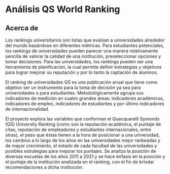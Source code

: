 # Análisis QS World Ranking

<!--more-->

## Acerca de
Los rankings universitarios son listas que evalúan a universidades alrededor del mundo 
basándose en diferentes métricas. Para estudiantes potenciales, los rankings de universidades 
pueden parecer una manera relativamente sencilla de valorar la calidad de una institución, 
preseleccionar opciones y tomar decisiones. Para las universidades, los rankings pueden ser 
una herramienta de planificación, la cual permite definir estrategias y objetivos para 
lograr mejorar su reputación y por lo tanto la captación de alumnos.

El ranking de universidades QS es una publicación anual que tiene como objetivo ser un 
instrumento para la toma de decisión ya sea para universidades o para estudiantes. 
Metodológicamente agrupa sus indicadores de medición en cuatro grandes áreas: 
indicadores académicos, indicadores de empleo, indicadores de estudiantes y por último 
indicadores de internacionalidad.

El proyecto explora las variables que conforman el Quacquarelli Symonds (QS) University Ranking 
(como son la reputación académica, el puntaje de citas, reputación de empleadores y 
estudiantes internacionales, entre otras), el peso que éstas tienen a la hora de posicionar 
a una universidad, los cambios a lo largo de los años en las universidades mejor rankeadas 
y de mayor crecimiento, el estado de cada facultad de las universidades y posibles 
estrategias para mejorar los puntajes. Se analiza la posición de diversas escuelas de los 
años 2011 a 2021 y se hace énfasis en la posición y el puntaje de la institución analizada en
el ranking, con el fin de brindar recomendaciones a dicha institución.
